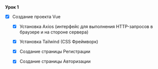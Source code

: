 **Урок 1**
- [x] Создание проекта Vue
    - [x] Установка Axios (интерфейс для выполнения HTTP-запросов в браузере и на стороне сервера)
    - [x] Установка Tailwind (CSS Фреймворк)
    - [x] Создание страницы Регистрации
    - [x] Создание страницы Авторизации
    
 
